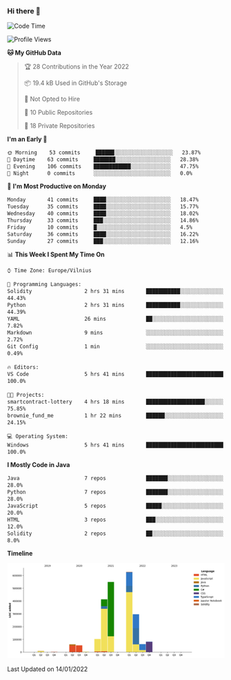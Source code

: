 ### Hi there 👋

<!--START_SECTION:waka-->
![Code Time](http://img.shields.io/badge/Code%20Time-532%20hrs%2049%20mins-blue)

![Profile Views](http://img.shields.io/badge/Profile%20Views-0-blue)

**🐱 My GitHub Data** 

> 🏆 28 Contributions in the Year 2022
 > 
> 📦 19.4 kB Used in GitHub's Storage 
 > 
> 🚫 Not Opted to Hire
 > 
> 📜 10 Public Repositories 
 > 
> 🔑 18 Private Repositories  
 > 
**I'm an Early 🐤** 

```text
🌞 Morning    53 commits     ██████░░░░░░░░░░░░░░░░░░░   23.87% 
🌆 Daytime    63 commits     ███████░░░░░░░░░░░░░░░░░░   28.38% 
🌃 Evening    106 commits    ████████████░░░░░░░░░░░░░   47.75% 
🌙 Night      0 commits      ░░░░░░░░░░░░░░░░░░░░░░░░░   0.0%

```
📅 **I'm Most Productive on Monday** 

```text
Monday       41 commits     ████░░░░░░░░░░░░░░░░░░░░░   18.47% 
Tuesday      35 commits     ████░░░░░░░░░░░░░░░░░░░░░   15.77% 
Wednesday    40 commits     ████░░░░░░░░░░░░░░░░░░░░░   18.02% 
Thursday     33 commits     ███░░░░░░░░░░░░░░░░░░░░░░   14.86% 
Friday       10 commits     █░░░░░░░░░░░░░░░░░░░░░░░░   4.5% 
Saturday     36 commits     ████░░░░░░░░░░░░░░░░░░░░░   16.22% 
Sunday       27 commits     ███░░░░░░░░░░░░░░░░░░░░░░   12.16%

```


📊 **This Week I Spent My Time On** 

```text
⌚︎ Time Zone: Europe/Vilnius

💬 Programming Languages: 
Solidity                 2 hrs 31 mins       ███████████░░░░░░░░░░░░░░   44.43% 
Python                   2 hrs 31 mins       ███████████░░░░░░░░░░░░░░   44.39% 
YAML                     26 mins             ██░░░░░░░░░░░░░░░░░░░░░░░   7.82% 
Markdown                 9 mins              ░░░░░░░░░░░░░░░░░░░░░░░░░   2.72% 
Git Config               1 min               ░░░░░░░░░░░░░░░░░░░░░░░░░   0.49%

🔥 Editors: 
VS Code                  5 hrs 41 mins       █████████████████████████   100.0%

🐱‍💻 Projects: 
smartcontract-lottery    4 hrs 18 mins       ███████████████████░░░░░░   75.85% 
brownie_fund_me          1 hr 22 mins        ██████░░░░░░░░░░░░░░░░░░░   24.15%

💻 Operating System: 
Windows                  5 hrs 41 mins       █████████████████████████   100.0%

```

**I Mostly Code in Java** 

```text
Java                     7 repos             ███████░░░░░░░░░░░░░░░░░░   28.0% 
Python                   7 repos             ███████░░░░░░░░░░░░░░░░░░   28.0% 
JavaScript               5 repos             █████░░░░░░░░░░░░░░░░░░░░   20.0% 
HTML                     3 repos             ███░░░░░░░░░░░░░░░░░░░░░░   12.0% 
Solidity                 2 repos             ██░░░░░░░░░░░░░░░░░░░░░░░   8.0%

```


**Timeline**

![Chart not found](https://raw.githubusercontent.com/BenasVolkovas/BenasVolkovas/main/charts/bar_graph.png) 


 Last Updated on 14/01/2022
<!--END_SECTION:waka-->
